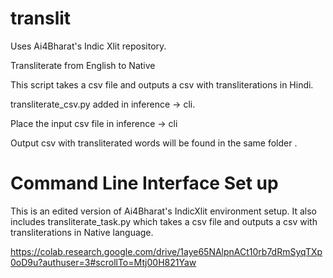 # translit
Uses Ai4Bharat's Indic Xlit repository. 

Transliterate from English to Native

This script takes a csv file and outputs a csv with transliterations in Hindi.

transliterate_csv.py added in inference -> cli. 

Place the input csv file in inference -> cli

Output csv with transliterated words will be found in the same folder .

# Command Line Interface Set up

This is an edited version of Ai4Bharat's IndicXlit environment setup. It also includes transliterate_task.py which takes a csv file and outputs a csv with transliterations in Native language.

https://colab.research.google.com/drive/1aye65NAlpnACt10rb7dRmSyqTXp0oD9u?authuser=3#scrollTo=Mtj00H821Yaw